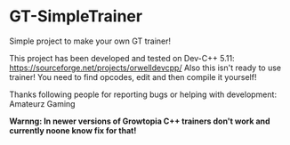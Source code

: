 # GT-SimpleTrainer
Simple project to make your own GT trainer!

This project has been developed and tested on Dev-C++ 5.11: https://sourceforge.net/projects/orwelldevcpp/
Also this isn't ready to use trainer! You need to find opcodes, edit and then compile it yourself!

Thanks following people for reporting bugs or helping with development:
Amateurz Gaming


**Warnng: In newer versions of Growtopia C++ trainers don't work and currently noone know fix for that!**
